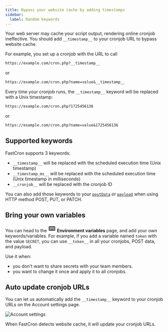 ```yaml
---
title: Bypass your website cache by adding timestamps
sidebar:
  label: Random keywords
---
```


Your web server may cache your script output, rendering online cronjob ineffective.
You should add `__timestamp__` to your cronjob URL to bypass website cache.

For example, you set up a cronjob with the URL to call

```txt "__timestamp__"
https://example.com/cron.php?__timestamp__
```
or
```txt "__timestamp__"
https://example.com/cron.php?name=value&__timestamp__
```

Every time your cronjob runs, the `__timestamp__` keyword will be replaced with a Unix timestamp:
```txt "1725456136"
https://example.com/cron.php?1725456136
```
or
```txt "1725456136"
https://example.com/cron.php?name=value&1725456136
```

## Supported keywords
FastCron supports 3 keywords:
- `__timestamp__` will be replaced with the scheduled execution time (Unix timestamp)
- `__timestamp_ms__` will be replaced with the scheduled execution time (Unix timestamp in milliseconds)
- `__cronjob__` will be replaced with the cronjob ID

You can also add those keywords to your [`postData`](/reference/cron#cron_add) or [`payload`](/reference/cron#cron_run) when using HTTP method POST, PUT, or PATCH.

## Bring your own variables

You can head to the 
<svg aria-hidden="true" xmlns="http://www.w3.org/2000/svg" width="24" height="24" fill="none" style="display: inline-block"
      viewBox="0 0 24 24">
    <path stroke="currentColor" stroke-linecap="square" stroke-width="2" d="M8 15h7.01v.01H15L8 15Z"/>
    <path stroke="currentColor" stroke-linecap="square" stroke-width="2"
          d="M20 6H4a1 1 0 0 0-1 1v10a1 1 0 0 0 1 1h16a1 1 0 0 0 1-1V7a1 1 0 0 0-1-1Z"/>
    <path stroke="currentColor" stroke-linecap="square" stroke-width="2"
          d="M6 9h.01v.01H6V9Zm0 3h.01v.01H6V12Zm0 3h.01v.01H6V15Zm3-6h.01v.01H9V9Zm0 3h.01v.01H9V12Zm3-3h.01v.01H12V9Zm0 3h.01v.01H12V12Zm3 0h.01v.01H15V12Zm3 0h.01v.01H18V12Zm0 3h.01v.01H18V15Zm-3-6h.01v.01H15V9Zm3 0h.01v.01H18V9Z"/>
</svg>
**Environment variables** page, and add your own keywords/variables.
For example, if you add a variable named `token` with the value `SECRET`, you can use `__token__` in all your cronjobs, POST data, and payload.

Use it when:
- you don't want to share secrets with your team members.
- you want to change it once and apply it to all cronjobs.

## Auto update cronjob URLs

You can let us automatically add the `__timestamp__` keyword to your cronjob URLs on the Account settings page.

![Account settings](/screenshots/account-settings.png)

When FastCron detects website cache, it will update your cronjob URLs.